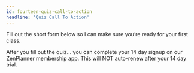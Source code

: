 ```yaml
---
id: fourteen-quiz-call-to-action
headline: 'Quiz Call To Action'
---
```


Fill out the short form below so I can make sure you’re ready for your first class.

After you fill out the quiz… you can complete your 14 day signup on our ZenPlanner membership app. This will NOT auto-renew after your 14 day trial.
